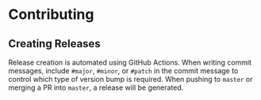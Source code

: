 # Contributing

## Creating Releases

Release creation is automated using GitHub Actions. When writing commit messages, include `#major`, `#minor`, or `#patch` in the commit message to control which type of version bump is required. When pushing to `master` or merging a PR into `master`, a release will be generated.
